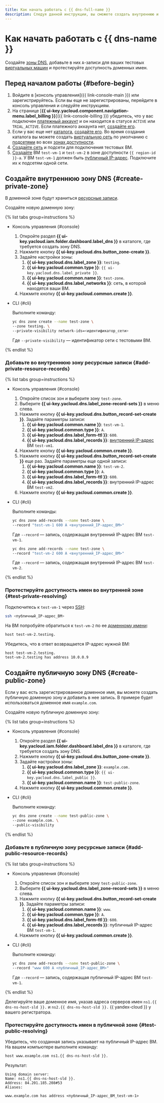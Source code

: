 ```yaml
---
title: Как начать работать с {{ dns-full-name }}
description: Следуя данной инструкции, вы сможете создать внутреннюю и публичную зоны DNS.
---
```


# Как начать работать с {{ dns-name }}


Создайте [зоны DNS](concepts/dns-zone.md), добавьте в них `A`-записи для ваших тестовых [виртуальных машин](../compute/concepts/vm.md) и протестируйте доступность доменных имен.

## Перед началом работы {#before-begin}

1. Войдите в [консоль управления]({{ link-console-main }}) или зарегистрируйтесь. Если вы еще не зарегистрированы, перейдите в консоль управления и следуйте инструкциям.
1. На странице [**{{ ui-key.yacloud.component.navigation-menu.label_billing }}**]({{ link-console-billing }}) убедитесь, что у вас подключен [платежный аккаунт](../billing/concepts/billing-account.md) и он находится в статусе `ACTIVE` или `TRIAL_ACTIVE`. Если платежного аккаунта нет, [создайте его](../billing/quickstart/index.md#create_billing_account).
1. Если у вас еще нет [каталога](../resource-manager/concepts/resources-hierarchy.md#folder), [создайте его](../resource-manager/operations/folder/create.md). Во время создания каталога вы можете создать [виртуальную сеть](../vpc/concepts/network.md#network) по умолчанию с [подсетями](../vpc/concepts/network.md#subnet) во всех [зонах доступности](../overview/concepts/geo-scope.md).
1. [Создайте сеть](../vpc/quickstart.md) и подсети для подключения тестовых ВМ.
1. [Создайте](../compute/operations/vm-create/create-linux-vm.md) ВМ `test-vm-1` и `test-vm-2` в зоне доступности `{{ region-id }}-a`. У ВМ `test-vm-1` должен быть [публичный IP-адрес](../vpc/concepts/address.md#public-addresses). Подключите их к подсетям одной сети.

## Создайте внутреннюю зону DNS {#create-private-zone}

В доменной зоне будут храниться [ресурсные записи](concepts/resource-record.md).

Создайте новую доменную зону:

{% list tabs group=instructions %}

- Консоль управления {#console}

  1. Откройте раздел **{{ ui-key.yacloud.iam.folder.dashboard.label_dns }}** в каталоге, где требуется создать зону DNS.
  1. Нажмите кнопку **{{ ui-key.yacloud.dns.button_zone-create }}**.
  1. Задайте настройки зоны:
     1. **{{ ui-key.yacloud.dns.label_zone }}**: `testing`.
     1. **{{ ui-key.yacloud.common.type }}**: `{{ ui-key.yacloud.dns.label_private }}`.
     1. **{{ ui-key.yacloud.common.name }}**: `test-zone`.
     1. **{{ ui-key.yacloud.dns.label_networks }}**: сеть, в которой находятся ваши ВМ. 
  1. Нажмите кнопку **{{ ui-key.yacloud.common.create }}**.

- CLI {#cli}

  Выполните команду:

  ```bash
  yc dns zone create --name test-zone \
  --zone testing. \
  --private-visibility network-ids=<идентификатор_сети>
  ```

  Где `--private-visibility` — идентификатор сети с тестовыми ВМ.

{% endlist %}

### Добавьте во внутреннюю зону ресурсные записи {#add-private-resource-records}

{% list tabs group=instructions %}

- Консоль управления {#console}

  1. Откройте список зон и выберите зону `test-zone`.
  1. Выберите **{{ ui-key.yacloud.dns.label_zone-record-sets }}** в меню слева.
  1. Нажмите кнопку **{{ ui-key.yacloud.dns.button_record-set-create }}**. Задайте параметры записи:
     1. **{{ ui-key.yacloud.common.name }}**: `test-vm-1`.
     1. **{{ ui-key.yacloud.common.type }}**: `А`.
     1. **{{ ui-key.yacloud.dns.label_form-ttl }}**: `600`.
     1. **{{ ui-key.yacloud.dns.label_records }}**: [внутренний IP-адрес](../vpc/concepts/address.md#internal-addresses) ВМ `test-vm1`.
  1. Нажмите кнопку **{{ ui-key.yacloud.common.create }}**.
  1. Нажмите кнопку **{{ ui-key.yacloud.dns.button_record-set-create }}** еще раз. Задайте параметры еще одной записи:
     1. **{{ ui-key.yacloud.common.name }}**: `test-vm-2`.
     1. **{{ ui-key.yacloud.common.type }}**: `А`.
     1. **{{ ui-key.yacloud.dns.label_form-ttl }}**: `600`.
     1. **{{ ui-key.yacloud.dns.label_records }}**: внутренний IP-адрес ВМ `test-vm2`.
  1. Нажмите кнопку **{{ ui-key.yacloud.common.create }}**.

- CLI {#cli}

  Выполните команды:

  ```bash
  yc dns zone add-records --name test-zone \
  --record "test-vm-1 600 A <внутренний_IP-адрес_ВМ>"
  ```

  Где `--record` — запись, содержащая внутренний IP-адрес ВМ `test-vm-1`.

  ```bash
  yc dns zone add-records --name test-zone \
  --record "test-vm-2 600 A <внутренний_IP-адрес_ВМ>"
  ```

  Где `--record` — запись, содержащая внутренний IP-адрес ВМ `test-vm-2`.

{% endlist %}

### Протестируйте доступность имен во внутренней зоне {#test-private-resolving}

Подключитесь к `test-vm-1` через [SSH](../glossary/ssh-keygen.md):

```bash
ssh <публичный_IP-адрес_ВМ>
```

На ВМ попробуйте обратиться к `test-vm-2` по ее [доменному имени](../vpc/concepts/address.md#fqdn):

```bash
host test-vm-2.testing.
```

Убедитесь, что в ответ возвращается IP-адрес нужной ВМ:

```bash
host test-vm-2.testing.
test-vm-2.testing has address 10.0.0.9
```

## Создайте публичную зону DNS {#create-public-zone}

Если у вас есть зарегистрированное доменное имя, вы можете создать публичную доменную зону и добавить в нее запись. В примере будет использоваться доменное имя `example.com`.

Создайте новую публичную доменную зону:

{% list tabs group=instructions %}

- Консоль управления {#console}

  1. Откройте раздел **{{ ui-key.yacloud.iam.folder.dashboard.label_dns }}** в каталоге, где требуется создать зону DNS.
  1. Нажмите кнопку **{{ ui-key.yacloud.dns.button_zone-create }}**.
  1. Задайте настройки зоны:
     1. **{{ ui-key.yacloud.dns.label_zone }}**: `example.com.`
     1. **{{ ui-key.yacloud.common.type }}**: `{{ ui-key.yacloud.dns.label_public }}`.
     1. **{{ ui-key.yacloud.common.name }}**: `test-public-zone`.
  1. Нажмите кнопку **{{ ui-key.yacloud.common.create }}**.

- CLI {#cli}

  Выполните команду:

  ```bash
  yc dns zone create --name test-public-zone \
  --zone example.com. \
  --public-visibility
  ```

{% endlist %}

### Добавьте в публичную зону ресурсные записи {#add-public-resource-records}

{% list tabs group=instructions %}

- Консоль управления {#console}

  1. Откройте список зон и выберите зону `test-public-zone`.
  1. Выберите **{{ ui-key.yacloud.dns.label_zone-record-sets }}** в меню слева.
  1. Нажмите кнопку **{{ ui-key.yacloud.dns.button_record-set-create }}**. Задайте параметры записи:
     1. **{{ ui-key.yacloud.common.name }}**: `www`.
     1. **{{ ui-key.yacloud.common.type }}**: `А`.
     1. **{{ ui-key.yacloud.dns.label_form-ttl }}**: `600`.
     1. **{{ ui-key.yacloud.dns.label_records }}**: публичный IP-адрес ВМ `test-vm-1`.
  1. Нажмите кнопку **{{ ui-key.yacloud.common.create }}**.

- CLI {#cli}

  Выполните команду:

  ```bash
  yc dns zone add-records --name test-public-zone \
  --record "www 600 A <публичный_IP-адрес_ВМ>"
  ```

  Где `--record` — запись, содержащая публичный IP-адрес ВМ `test-vm-1`.

{% endlist %}

Делегируйте ваше доменное имя, указав адреса серверов имен `ns1.{{ dns-ns-host-sld }}.` и `ns2.{{ dns-ns-host-sld }}.` {{ yandex-cloud }} у вашего регистратора.

### Протестируйте доступность имен в публичной зоне {#test-public-resolving}

Убедитесь, что созданная запись указывает на публичный IP-адрес ВМ. На вашем компьютере выполните команду:

```bash
host www.example.com ns1.{{ dns-ns-host-sld }}.
```

Результат:

```text
Using domain server:
Name: ns1.{{ dns-ns-host-sld }}.
Address: 84.201.185.208#53
Aliases:

www.example.com has address <публичный_IP-адрес_ВМ_test-vm-1>
```